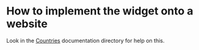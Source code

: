 # How to implement the widget onto a website

Look in the [Countries](../countries) documentation directory for help on this.
